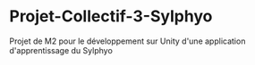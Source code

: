 # Projet-Collectif-3-Sylphyo
Projet de M2 pour le développement sur Unity d'une application d'apprentissage du Sylphyo
